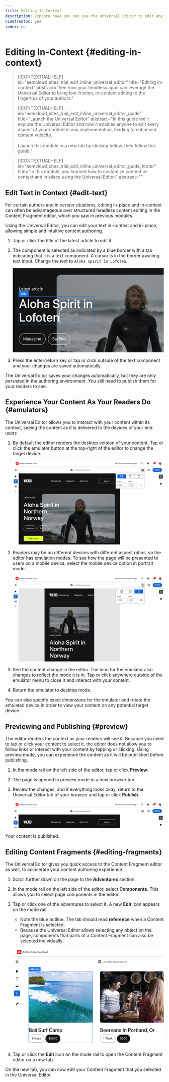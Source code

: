 ```yaml
---
title: Editing In-Context
description: Explore howe you can use the Universal Editor to edit any aspect of your content in-place and in-context in any implementation.
hidefromtoc: yes
index: no
---
```


# Editing In-Context {#editing-in-context}

>[!CONTEXTUALHELP]
>id="aemcloud_sites_trial_edit_inline_universal_editor"
>title="Editing in-context"
>abstract="See how your headless apps can leverage the Universal Editor to bring low-friction, in-context editing to the fingertips of your authors."

>[!CONTEXTUALHELP]
>id="aemcloud_sites_trial_edit_inline_universal_editor_guide"
>title="Launch the Universal Editor"
>abstract="In this guide we'll explore the Universal Editor and how it enables anyone to edit every aspect of your content in any implementation, leading to enhanced content velocity.<br><br>Launch this module in a new tab by clicking below, then follow this guide."

>[!CONTEXTUALHELP]
>id="aemcloud_sites_trial_edit_inline_universal_editor_guide_footer"
>title="In this module, you learned how to customize content in-context and in-place using the Universal Editor."
>abstract=""

## Edit Text in Context {#edit-text}

For certain authors and in certain situations, editing in-place and in-context can often be advantageous over structured headless content editing in the Content Fragment editor, which you saw in previous modules.

Using the Universal Editor, you can edit your text in-context and in-place, allowing simple and intuitive content authoring.

1. Tap or click the title of the latest article to edit it.

1. The component is selected as indicated by a blue border with a tab indicating that it is a text component. A cursor is in the border awaiting text input. Change the text to `Aloha Spirit in Lofoten`.

   ![Editing text in the Universal Editor](assets/do-not-localize/ue-edit-text-2.png)

1. Press the enter/return key or tap or click outside of the text component and your changes are saved automatically.

The Universal Editor saves your changes automatically, but they are only persisted in the authoring environment. You still need to publish them for your readers to see.

## Experience Your Content As Your Readers Do {#emulators}

The Universal Editor allows you to interact with your content within its context, seeing the content as it is delivered to the devices of your end users

1. By default the editor renders the desktop version of your content. Tap or click the emulator button at the top-right of the editor to change the target device.

   ![The emulator menu item](assets/do-not-localize/ue-emulator-1.png)

1. Readers may be on different devices with different aspect ratios, so the editor has emulation modes. To see how the page will be presented to users on a mobile device, select the mobile device option in portrait mode. 

   ![The emulator menu item](assets/do-not-localize/ue-emulator-3.png)

1. See the content change in the editor. The icon for the emulator also changes to reflect the mode it is in. Tap or click anywhere outside of the emulator menu to close it and interact with your content.

1. Return the emulator to desktop mode.

You can also specify exact dimensions for the emulator and rotate the emulated device in order to view your content on any potential target device.


## Previewing and Publishing {#preview}

The editor renders the context as your readers will see it. Because you need to tap or click your content to select it, the editor does not allow you to follow links or interact with your content by tapping or clicking. Using preview mode, you can experience the content as it will be published before publishing.

1. In the mode rail on the left side of the editor, tap or click **Preview**.

1. The page is opened in preview mode in a new browser tab.

1. Review the changes, and if everything looks okay, return to the Universal Editor tab of your browser and tap or click **Publish**.

   ![The preview and publish menu items](assets/do-not-localize/ue-preview-publish.png)

Your content is published.

## Editing Content Fragments {#editing-fragments}

The Universal Editor gives you quick access to the Content Fragment editor as well, to accelerate your content authoring experience.

1. Scroll further down on the page to the **Adventures** section.

1. In the mode rail on the left side of the editor, select **Components**. This allows you to select page components in the editor.

1. Tap or click one of the adventures to select it. A new **Edit** icon appears on the mode rail.

   * Note the blue outline. The tab should read **reference** when a Content Fragment is selected.
   * Because the Universal Editor allows selecting any object on the page, components that parts of a Content Fragment can also be selected individually.

   ![Selecting Content Fragments in the Universal Editor](assets/do-not-localize/ue-content-fragments.png)

1. Tap or click the **Edit** icon on the mode rail to open the Content Fragment editor on a new tab.

On the new tab, you can now edit your Content Fragment that you selected in the Universal Editor.
